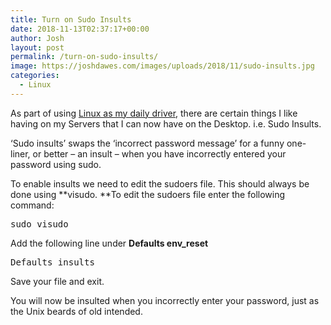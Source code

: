 ```yaml
---
title: Turn on Sudo Insults
date: 2018-11-13T02:37:17+00:00
author: Josh
layout: post
permalink: /turn-on-sudo-insults/
image: https://joshdawes.com/images/uploads/2018/11/sudo-insults.jpg
categories:
  - Linux
---
```

As part of using [Linux as my daily driver](https://joshdawes.com/linux-as-my-daily-driver/), there are certain things I like having on my Servers that I can now have on the Desktop. i.e. Sudo Insults.

&#8216;Sudo insults&#8217; swaps the &#8216;incorrect password message&#8217; for a funny one-liner, or better &#8211; an insult &#8211; when you have incorrectly entered your password using sudo.

To enable insults we need to edit the sudoers file. This should always be done using **visudo. **To edit the sudoers file enter the following command:

<pre>sudo visudo</pre>

Add the following line under **Defaults env_reset**

<pre>Defaults insults</pre>

Save your file and exit.

You will now be insulted when you incorrectly enter your password, just as the Unix beards of old intended.

